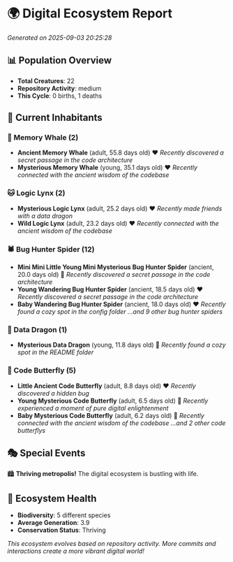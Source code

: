 # 🌍 Digital Ecosystem Report
*Generated on 2025-09-03 20:25:28*

## 📊 Population Overview
- **Total Creatures**: 22
- **Repository Activity**: medium
- **This Cycle**: 0 births, 1 deaths

## 👥 Current Inhabitants

### 🐋 Memory Whale (2)
- **Ancient Memory Whale** (adult, 55.8 days old) ❤️
  *Recently discovered a secret passage in the code architecture*
- **Mysterious Memory Whale** (young, 35.1 days old) ❤️
  *Recently connected with the ancient wisdom of the codebase*

### 🐱 Logic Lynx (2)
- **Mysterious Logic Lynx** (adult, 25.2 days old) ❤️
  *Recently made friends with a data dragon*
- **Wild Logic Lynx** (adult, 23.2 days old) ❤️
  *Recently connected with the ancient wisdom of the codebase*

### 🕷️ Bug Hunter Spider (12)
- **Mini Mini Little Young Mini Mysterious Bug Hunter Spider** (ancient, 20.0 days old) 💛
  *Recently discovered a secret passage in the code architecture*
- **Young Wandering Bug Hunter Spider** (ancient, 18.5 days old) ❤️
  *Recently discovered a secret passage in the code architecture*
- **Baby Wandering Bug Hunter Spider** (ancient, 18.0 days old) ❤️
  *Recently found a cozy spot in the config folder*
  *...and 9 other bug hunter spiders*

### 🐉 Data Dragon (1)
- **Mysterious Data Dragon** (young, 11.8 days old) 💛
  *Recently found a cozy spot in the README folder*

### 🦋 Code Butterfly (5)
- **Little Ancient Code Butterfly** (adult, 8.8 days old) ❤️
  *Recently discovered a hidden bug*
- **Young Mysterious Code Butterfly** (adult, 6.5 days old) 💚
  *Recently experienced a moment of pure digital enlightenment*
- **Baby Mysterious Code Butterfly** (adult, 6.2 days old) 💚
  *Recently connected with the ancient wisdom of the codebase*
  *...and 2 other code butterflys*

## 🎭 Special Events

🏙️ **Thriving metropolis!** The digital ecosystem is bustling with life.

## 🔬 Ecosystem Health
- **Biodiversity**: 5 different species
- **Average Generation**: 3.9
- **Conservation Status**: Thriving

*This ecosystem evolves based on repository activity. More commits and interactions create a more vibrant digital world!*